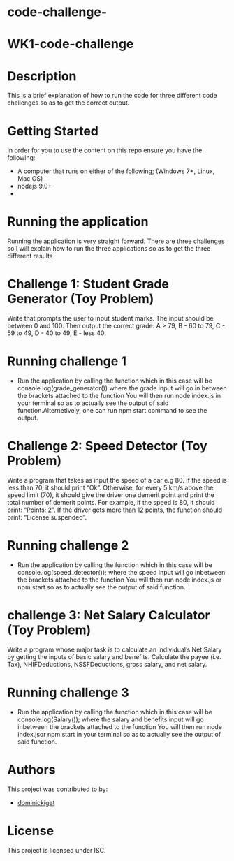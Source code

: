 # code-challenge-
# WK1-code-challenge
# Description
This is a brief explanation of how to run the code for three different code challenges so as to get the correct output.
# Getting Started
In order for you to use the content on this repo ensure you have the following:
- A computer that runs on either of the following; (Windows 7+, Linux, Mac OS)
- nodejs 9.0+
-
# Running the application
Running the application is very straight forward. There are three challenges so I will explain how to run the three applications so as to get the three different results
# Challenge 1: Student Grade Generator (Toy Problem)
Write that prompts the user to input student marks. The input should be between 0 and 100. Then output the correct grade:
A > 79, B - 60 to 79, C -  59 to 49, D - 40 to 49, E - less 40.
# Running challenge 1
- Run the application by calling the function which in this case will be console.log(grade_generator()) where the grade input will go in between the brackets attached to the function
You will then run node index.js in your terminal so as to actually see the output of said function.Alternetively, one can run npm start command to see the output.
# Challenge 2: Speed Detector (Toy Problem)
Write a program that takes as input the speed of a car e.g 80. If the speed is less than 70, it should print “Ok”. Otherwise, for every 5 km/s above the speed limit (70), it should give the driver one demerit point and print the total number of demerit points.
For example, if the speed is 80, it should print: “Points: 2”. If the driver gets more than 12 points, the function should print: “License suspended”.
# Running challenge 2
- Run the application by calling the function which in this case will be console.log(speed_detector()); where the speed input will go inbetween the brackets attached to the function
You will then run node index.js or npm start so as to actually see the output of said function.


#  challenge 3: Net Salary Calculator (Toy Problem)
Write a program whose major task is to calculate an individual’s Net Salary by getting the inputs of basic salary and benefits. Calculate the payee (i.e. Tax), NHIFDeductions, NSSFDeductions, gross salary, and net salary.
# Running challenge 3
- Run the application by calling the function which in this case will be console.log(Salary()); where the salary and benefits input will go inbetween the brackets attached to the function
You will then run node index.jsor npm start in your terminal so as to actually see the output of said function.


# Authors
This project was contributed to by:
- [dominickiget](https://github.com/dominickiget7)

# License
This project is licensed under ISC.